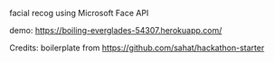 facial recog using Microsoft Face API

demo: https://boiling-everglades-54307.herokuapp.com/

Credits:
boilerplate from https://github.com/sahat/hackathon-starter
